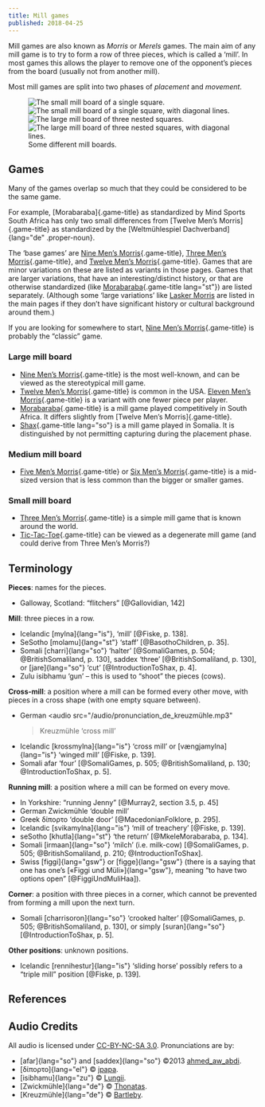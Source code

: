 ```yaml
---
title: Mill games
published: 2018-04-25
---
```


Mill games are also known as <i>Morris</i> or <i>Merels</i> games. The main aim
of any mill game is to try to form a row of three pieces, which is called
a ‘mill’. In most games this allows the player to remove one of the opponent’s
pieces from the board (usually not from another mill).

Most mill games are split into two phases of <i>placement</i> and
<i>movement</i>.

<figure>
<div class="multi"> <img src="/images/small_merels.svg" alt="The small mill board of a single square."/>
<img src="/images/small_merels_with_diagonals.svg" alt="The small mill board of
a single square, with diagonal lines."/>
<img src="/images/large_merels.svg" alt="The large mill board of three nested
squares."/>
<img src="/images/large_merels_with_diagonals.svg" alt="The large mill board of
three nested squares, with diagonal lines."/> </div>
<figcaption>Some different mill boards.</figcaption>
</figure>

## Games

Many of the games overlap so much that they could be considered to be the same
game. 

For example, [Morabaraba]{.game-title} as standardized by Mind Sports South
Africa has only two small differences from [Twelve Men’s Morris]{.game-title} as
standardized by the [Weltmühlespiel Dachverband]{lang="de" .proper-noun}.

The ‘base games’ are [Nine Men’s
Morris](/games/nine-mens-morris.html){.game-title}, [Three Men’s
Morris](/games/three-mens-morris.html){.game-title}, and [Twelve Men’s
Morris](/games/twelve-mens-morris.html){.game-title}. Games that are minor
variations on these are listed as variants in those pages. Games that are larger
variations, that have an interesting/distinct history, or that are otherwise
standardized (like [Morabaraba](/games/morabaraba.html){.game-title lang="st"})
are listed separately. (Although some ‘large variations’ like [Lasker
Morris](/games/nine-mens-morris.html#lasker-morris) are listed in the main pages
if they don’t have significant history or cultural background around them.)

If you are looking for somewhere to start, [Nine Men’s
Morris](/games/nine-mens-morris.html){.game-title} is probably the “classic”
game.

### Large mill board

* [Nine Men’s Morris](/games/nine-mens-morris.html){.game-title} is the most
  well-known, and can be viewed as the stereotypical mill game.
* [Twelve Men’s Morris](/games/twelve-mens-morris.html){.game-title} is common
  in the USA. [Eleven Men’s
  Morris](/games/twelve-mens-morris.html#eleven-mens-morris){.game-title} is
  a variant with one fewer piece per player.
* [Morabaraba](/games/morabaraba.html){.game-title} is a mill game played
  competitively in South Africa. It differs slightly from [Twelve Men’s
  Morris]{.game-title}.
* [Shax](/games/shax.html){.game-title lang="so"} is a mill game played in
  Somalia. It is distinguished by not permitting capturing during the placement
  phase.

### Medium mill board

* [Five Men’s Morris](/games/five-mens-morris.html){.game-title} or [Six Men’s
  Morris](/games/five-mens-morris.html#six-mens-morris){.game-title} is
  a mid-sized version that is less common than the bigger or smaller games.

### Small mill board

* [Three Men’s Morris](/games/three-mens-morris.html){.game-title} is a simple
  mill game that is known around the world.
* [Tic-Tac-Toe](/games/tic-tac-toe.html){.game-title} can be viewed as
  a degenerate mill game (and could derive from Three Men’s Morris?)

## Terminology

**Pieces**: names for the pieces.

* Galloway, Scotland: “flitchers” [@Gallovidian, 142]



**Mill**: three pieces in a row.

* Icelandic [mylna]{lang="is"}, ‘mill’ [@Fiske, p. 138].
* SeSotho [molamu]{lang="st"} ‘staff’ [@BasothoChildren, p. 35].
* Somali [charri]{lang="so"} ‘halter’ [@SomaliGames, p. 504; @BritishSomaliland,
  p. 130], <audio src="/audio/pronunciation_so_saddex.mp3"></audio><span
  lang="so" class="pronunciation"
  onclick="this.previousSibling.play()">saddex</span> ‘three’
  [@BritishSomaliland, p. 130], or [jare]{lang="so"} ‘cut’ [@IntroductionToShax,
  p. 4].
* Zulu <audio src="/audio/pronunciation_zu_isibhamu.mp3"></audio><span lang="zu"
  class="pronunciation" onclick="this.previousSibling.play()">isibhamu</span>
  ‘gun’ – this is used to “shoot” the pieces (cows).

**Cross-mill**: a position where a mill can be formed every other move, with
pieces in a cross shape (with one empty square between).

* German <audio src="/audio/pronunciation_de_kreuzmühle.mp3"
  ></audio><span lang="de" class="pronunciation"
  onclick="this.previousSibling.play()">Kreuzmühle</span>
  ‘cross mill’
* Icelandic [krossmylna]{lang="is"} ‘cross mill’ or [vængjamylna]{lang="is"}
  ‘winged mill’ [@Fiske, p. 139].
* Somali <audio src="/audio/pronunciation_so_afar.mp3"></audio><span lang="so"
  class="pronunciation" onclick="this.previousSibling.play()">afar</span> ‘four’
  [@SomaliGames, p. 505; @BritishSomaliland, p. 130; @IntroductionToShax, p. 5].

**Running mill**: a position where a mill can be formed on every move.

* In Yorkshire: “running Jenny” [@Murray2, section 3.5, p. 45]
* German <audio src="/audio/pronunciation_de_zwickmühle.mp3"></audio><span
  lang="de" class="pronunciation"
  onclick="this.previousSibling.play()">Zwickmühle</span> ‘double mill’
* Greek <audio src="/audio/pronunciation_el_δίπορτο.mp3"></audio><span lang="el"
  class="pronunciation" onclick="this.previousSibling.play()">δίπορτο</span>
  ‘double door’ [@MacedonianFolklore, p. 295].
* Icelandic [svikamylna]{lang="is"} ‘mill of treachery’ [@Fiske, p. 139].
* seSotho [khutla]{lang="st"} ‘the return’ [@MkeleMorabaraba, p. 134].
* Somali [irmaan]{lang="so"} ‘milch’ (i.e. milk-cow) [@SomaliGames, p. 505;
  @BritishSomaliland, p. 210; @IntroductionToShax].
* Swiss [figgi]{lang="gsw"} or [figge]{lang="gsw"} (there is a saying that one
  has one’s [«Figgi und Müli»]{lang="gsw"}, meaning “to have two options open”
  [@FiggiUndMuliHaa]).

**Corner**: a position with three pieces in a corner, which cannot be prevented from forming
a mill upon the next turn.

* Somali [charrisoron]{lang="so"} ‘crooked halter’ [@SomaliGames, p. 505;
  @BritishSomaliland, p. 130], or simply [suran]{lang="so"}
  [@IntroductionToShax, p. 5].

**Other positions**: unknown positions.

* Icelandic [rennihestur]{lang="is"} ‘sliding horse’ possibly refers to
  a “triple mill” position [@Fiske, p. 139].

## References

<div id="refs" class="references"></div>

## Audio Credits

All audio is licensed under [CC-BY-NC-SA
3.0](https://creativecommons.org/licenses/by-nc-sa/3.0/). Pronunciations are by:

* [afar]{lang="so"} and [saddex]{lang="so"} &copy;2013
  [ahmed\_aw\_abdi](https://forvo.com/user/ahmed_aw_abdi/).
* [δίπορτο]{lang="el"} &copy; [jpapa](https://forvo.com/user/jpapa/).
* [isibhamu]{lang="zu"} &copy; [Lungii](https://forvo.com/user/Lungii/).
* [Zwickmühle]{lang="de"} &copy;
  [Thonatas](https://forvo.com/user/Thonatas/).
* [Kreuzmühle]{lang="de"} &copy;
  [Bartleby](https://forvo.com/user/Bartleby/).

